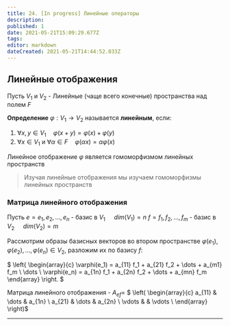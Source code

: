 ```yaml
---
title: 24. [In progress] Линейные операторы
description: 
published: 1
date: 2021-05-21T15:09:29.677Z
tags: 
editor: markdown
dateCreated: 2021-05-21T14:44:52.033Z
---
```


## Линейные отображения

Пусть $V_1$ и $V_2$ - Линейные (чаще всего конечные) пространства над полем $F$

**Определение** $\varphi: V_1 \to V_2$ называется **линейным**, если:
1) $\forall x, y \in V_1 \quad \varphi(x + y) = \varphi(x) + \varphi(y)$
2) $\forall x \in V_1$ и $\forall \alpha \in F \quad \varphi(\alpha x) = \alpha \varphi(x)$

Линейное отображение $\varphi$ является гомоморфизмом линейных пространств

> Изучая линейные отображения мы изучаем гомоморфизмы линейных пространств

### Матрица линейного отображения

Пусть $e = e_1, e_2, \dots, e_n$ - базис в $V_1$ $\quad dim(V_1) = n$
$f = f_1, f_2, \dots, f_m$ - базис в $V_2$ $\quad dim(V_2) = m$

Рассмотрим образы базисных векторов во втором пространстве
$\varphi(e_1), \varphi(e_2), \dots, \varphi(e_n) \in V_2$, разложим их по базису $f$:

$
\left\{
\begin{array}{c}
\varphi(e_1) = a_{11} f_1 + a_{21} f_2 + \dots + a_{m1} f_m \\
\dots \\
\varphi(e_n) =  a_{1n} f_1 + a_{2n} f_2 + \dots + a_{mn} f_m
\end{array}
\right.
$

Матрица линейного отображения - $A_{ef} =$
$
\left(
\begin{array}{c}
a_{11} & \dots & a_{1n} \\
a_{21} & \dots & a_{2n} \\
\vdots & & \vdots \\ 
\end{array}
\right)$

---
